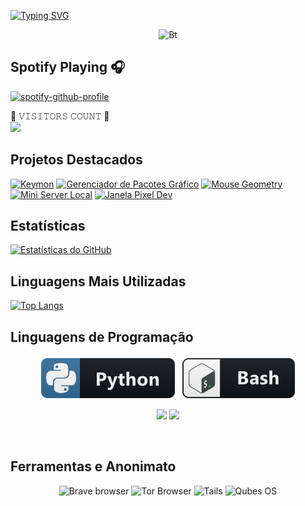 <a href="https://git.io/typing-svg"><img src="https://readme-typing-svg.demolab.com?font=Fira+Code&size=30&pause=1000&color=0DF700&width=435&lines=Olá+amigo++%F0%9F%91%8B;Eu+sou+DavidX30" alt="Typing SVG" /></a>
<p align="center"><img src="https://media.giphy.com/media/dLolp8dtrYCJi/giphy.gif" alt="Bt">

## Spotify Playing 🎧
[![spotify-github-profile](https://spotify-github-profile.vercel.app/api/view?uid=31u4lggltqiboceh6h3tssdk2msa&cover_image=true&theme=novatorem&show_offline=false&background_color=121212&interchange=false&bar_color=53b14f&bar_color_cover=false)](https://github.com/kittinan/spotify-github-profile)

📌 𝚅𝙸𝚂𝙸𝚃𝙾𝚁𝚂 𝙲𝙾𝚄𝙽𝚃 📌  
<img src="https://profile-counter.glitch.me/freeCodeCamp/count.svg" />  
</p></center>  
<p align="center"> 



##
## Projetos Destacados
<a href="https://github.com/DavidX30/keymon"><img title="Keymon" src="https://github-readme-stats-q2ta.vercel.app/api/pin/?username=DavidX30&repo=keymon&theme=chartreuse-dark"></a>
<a href="https://github.com/DavidX30/Gerenciador-de-Pacotes-Grafico"><img title="Gerenciador de Pacotes Gráfico" src="https://github-readme-stats-q2ta.vercel.app/api/pin/?username=DavidX30&repo=Gerenciador-de-Pacotes-Grafico&theme=chartreuse-dark"></a>
<a href="https://github.com/DavidX30/Mouse_Geometry"><img title="Mouse Geometry" src="https://github-readme-stats-q2ta.vercel.app/api/pin/?username=DavidX30&repo=Mouse_Geometry&theme=chartreuse-dark"></a>
<a href="https://github.com/DavidX30/Mini_server_local"><img title="Mini Server Local" src="https://github-readme-stats-q2ta.vercel.app/api/pin/?username=DavidX30&repo=Mini_server_local&theme=chartreuse-dark"></a>
<a href="https://github.com/DavidX30/Janela_Pixel_Dev"><img title="Janela Pixel Dev" src="https://github-readme-stats-q2ta.vercel.app/api/pin/?username=DavidX30&repo=Janela_Pixel_Dev&theme=chartreuse-dark"></a>

## Estatísticas
[![Estatísticas do GitHub](https://github-readme-stats-q2ta.vercel.app/api?username=DavidX30&show_icons=true&theme=chartreuse-dark)](https://github.com/DavidX30)

## Linguagens Mais Utilizadas
[![Top Langs](https://github-readme-stats-q2ta.vercel.app/api/top-langs/?username=DavidX30&layout=compact&theme=chartreuse-dark&cache_seconds=3200)](https://github.com/DavidX30)

## Linguagens de Programação 

<p align="center">
  <img src="https://raw.githubusercontent.com/8bithemant/8bithemant/master/svg/dev/languages/python.svg" alt="Python" style="vertical-align:top; margin:4px">
  <img src="https://raw.githubusercontent.com/8bithemant/8bithemant/master/svg/dev/tools/bash.svg" alt="Bash" style="vertical-align:top; margin:4px">
</p>

<p align="center">
  <code><a href="https://www.python.org/" target="_blank"><img height="50" src="https://www.vectorlogo.zone/logos/python/python-ar21.svg"></a></code>
  <code><a href="https://www.linux.org/" target="_blank"><img height="50" src="https://www.vectorlogo.zone/logos/linux/linux-ar21.svg"></a></code>
</p>
<br/>

## Ferramentas e Anonimato

<p align="center">
  <img alt="Brave browser" src="https://img.shields.io/badge/-Brave_Browser-FB542B?style=flat-square&logo=brave&logoColor=white" height="20" />
  <img alt="Tor Browser" src="https://img.shields.io/badge/-Tor_Browser-7D4698?style=flat-square&logo=tor-browser&logoColor=white" height="20" />
  <img alt="Tails" src="https://img.shields.io/badge/-Tails-56347C?style=flat-square&logo=tails&logoColor=white" height="20" />
  <img alt="Qubes OS" src="https://img.shields.io/badge/-Qubes_OS-005577?style=flat-square&logo=qubes-os&logoColor=white" height="20" />
</p>

